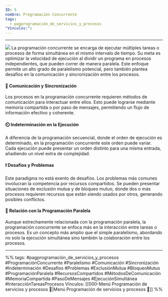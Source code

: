 ```yaml
---
ID: 5
nombre: Programación Concurrente
tags:
  - pagprogramación_de_servicios_y_procesos
"Vínculos:":
---
```

___
[![](https://mermaid.ink/img/pako:eNpVUsFu2zAM_RVBpxYIgthJ7di3rcmhhyDBMuww-MJIzKbMEj1ZLpoG-Zh9wA7DPiE_NtqJ3fUmPpJP75E8SUUaZS6tcdpCVTghPFG4u9t4-ubBgjKXv048klON9-gC3t-3RUKsdwcM5pmukRCfwSPUYmtsU4bLL8dBn1pXwVjzCl6UIJ6xJGU06D67wBr2l990K38k2zijbh8fmdApT47bO6TvWqElb6Atr8AHJuwzG6hJaOQKV8MBb7RPTmNAzz5vzOhaNcsDquYd8dprTn0BJt-V2KMfLn-AORX_VuLhTf4gnpXyyLjDvvn-xNy-5twgkobc8kWVTd0pWTWhGdR_LOlng9SBt9kuzJ4nr9isIifeL2YDHkosh_YtsrE9KRCso_X4xCvzoHrPwaMI3aYGZzvyGhi0O3OdiaISGIT_eypPCtmKHEnLUwSj-WhOLUchw3e0WMicnxr8j0IW7sx10ATaHp2SefANjmRTaQi4MNDKl_keynpAl9oE8gOIXbi6nmZ3oSNZgftKZHs2DmV-ki8yj7LJeDafzqJpkiXxPJskI3mUeRwn4yidxFGUZlGWxfF5JF87gsk4mT6kWTpNk_nDLJ3Ns_M_mFsGtw?type=png)](https://mermaid.live/edit#pako:eNpVUsFu2zAM_RVBpxYIgthJ7di3rcmhhyDBMuww-MJIzKbMEj1ZLpoG-Zh9wA7DPiE_NtqJ3fUmPpJP75E8SUUaZS6tcdpCVTghPFG4u9t4-ubBgjKXv048klON9-gC3t-3RUKsdwcM5pmukRCfwSPUYmtsU4bLL8dBn1pXwVjzCl6UIJ6xJGU06D67wBr2l990K38k2zijbh8fmdApT47bO6TvWqElb6Atr8AHJuwzG6hJaOQKV8MBb7RPTmNAzz5vzOhaNcsDquYd8dprTn0BJt-V2KMfLn-AORX_VuLhTf4gnpXyyLjDvvn-xNy-5twgkobc8kWVTd0pWTWhGdR_LOlng9SBt9kuzJ4nr9isIifeL2YDHkosh_YtsrE9KRCso_X4xCvzoHrPwaMI3aYGZzvyGhi0O3OdiaISGIT_eypPCtmKHEnLUwSj-WhOLUchw3e0WMicnxr8j0IW7sx10ATaHp2SefANjmRTaQi4MNDKl_keynpAl9oE8gOIXbi6nmZ3oSNZgftKZHs2DmV-ki8yj7LJeDafzqJpkiXxPJskI3mUeRwn4yidxFGUZlGWxfF5JF87gsk4mT6kWTpNk_nDLJ3Ns_M_mFsGtw)
La programación concurrente se encarga de ejecutar múltiples tareas o procesos de forma simultánea en el mismo intervalo de tiempo. Su meta es optimizar la velocidad de ejecución al dividir un programa en procesos independientes, que pueden correr de manera paralela. Este enfoque permite un alto grado de paralelismo potencial, pero también plantea desafíos en la comunicación y sincronización entre los procesos.

#### 🤝 Comunicación y Sincronización

Los procesos en la programación concurrente requieren métodos de comunicación para interactuar entre ellos. Esto puede lograrse mediante memoria compartida o por paso de mensajes, permitiendo un flujo de información efectivo y coherente.

#### ⏲️ Indeterminación en la Ejecución

A diferencia de la programación secuencial, donde el orden de ejecución es determinado, en la programación concurrente este orden puede variar. Cada ejecución puede presentar un orden distinto para una misma entrada, añadiendo un nivel extra de complejidad.

#### ❗ Desafíos y Problemas

Este paradigma no está exento de desafíos. Los problemas más comunes involucran la competencia por recursos compartidos. Se pueden presentar situaciones de exclusión mutua y de bloqueo mutuo, donde dos o más procesos requieren recursos que están siendo usados por otros, generando posibles conflictos.

#### 🔄 Relación con la Programación Paralela

Aunque estrechamente relacionada con la programación paralela, la programación concurrente se enfoca más en la interacción entre tareas o procesos. Es un concepto más amplio que el simple paralelismo, abordando no solo la ejecución simultánea sino también la colaboración entre los procesos.

___
%%
tags:  #pagprogramación_de_servicios_y_procesos  #ProgramaciónConcurrente #Paralelismo #Comunicación #Sincronización #Indeterminación #Desafíos #Problemas #ExclusiónMutua #BloqueoMutuo #ProgramaciónParalela #RecursosCompartidos #MétodosDeComunicación #MemoriaCompartida #PasoDeMensajes #EjecuciónSimultánea #InteracciónTareasProcesos
Vínculos:  [[000-Menú Programación de servicios y procesos 📃|Menú Programación de servicios y procesos 📃]]
%%